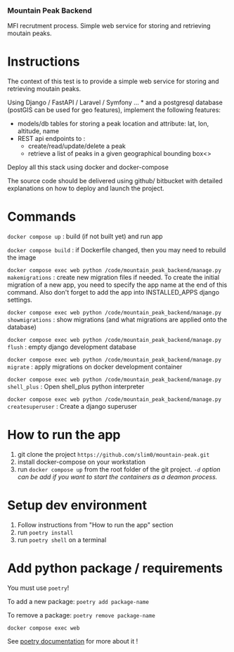 ### Mountain Peak Backend

MFI recrutment process. Simple web service for storing and retrieving moutain peaks.

# Instructions

The context of this test is to provide a simple web service for storing and retrieving moutain peaks.

Using Django / FastAPI / Laravel / Symfony … *  and a postgresql database (postGIS can be used for geo features), implement the following features:
- models/db tables for storing a peak location and attribute: lat, lon, altitude, name
- REST api endpoints to :
  * create/read/update/delete a peak
  * retrieve a list of peaks in a given geographical bounding box<>

Deploy all this stack using docker and docker-compose

The source code should be delivered using github/ bitbucket with detailed explanations on how to deploy and launch the project.

# Commands

`docker compose up` : build (if not built yet) and run app

`docker compose build` : if Dockerfile changed, then you may need to rebuild the image

`docker compose exec web python /code/mountain_peak_backend/manage.py makemigrations` : create new migration files if needed. To create the initial migration of a new app, you need to specify the app name at the end of this command. Also don't forget to add the app into INSTALLED_APPS django settings.

`docker compose exec web python /code/mountain_peak_backend/manage.py showmigrations` : show migrations (and what migrations are applied onto the database)

`docker compose exec web python /code/mountain_peak_backend/manage.py flush` : empty django development database

`docker compose exec web python /code/mountain_peak_backend/manage.py migrate` : apply migrations on docker development container

`docker compose exec web python /code/mountain_peak_backend/manage.py shell_plus` : Open shell_plus python interpreter

`docker compose exec web python /code/mountain_peak_backend/manage.py createsuperuser` : Create a django superuser

# How to run the app

1. git clone the project `https://github.com/slim0/mountain-peak.git`
2. install docker-compose on your workstation
3. run `docker compose up` from the root folder of the git project. *`-d` option can be add if you want to start the containers as a deamon process.*

# Setup dev environment
1. Follow instructions from "How to run the app" section
2. run `poetry install`
3. run `poetry shell` on a terminal

# Add python package / requirements

You must use `poetry`!

To add a new package: `poetry add package-name`

To remove a package: `poetry remove package-name`

`docker compose exec web`

See [poetry documentation](https://python-poetry.org/docs/) for more about it !
